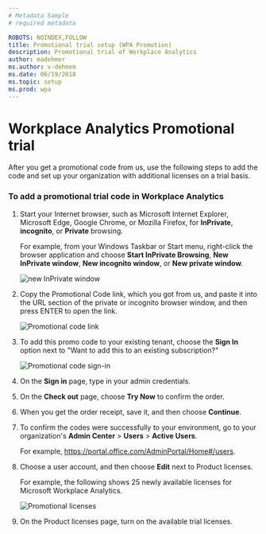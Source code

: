 ```yaml
---
# Metadata Sample
# required metadata

ROBOTS: NOINDEX,FOLLOW
title: Promotional trial setup (WPA Promotion)
description: Promotional trial of Workplace Analytics 
author: madehmer
ms.author: v-dehmem
ms.date: 06/19/2018
ms.topic: setup
ms.prod: wpa
---
```


# Workplace Analytics Promotional trial

After you get a promotional code from us, use the following steps to add the code and set up your organization with additional licenses on a trial basis.

### To add a promotional trial code in Workplace Analytics

1. Start your Internet browser, such as Microsoft Internet Explorer, Microsoft Edge, Google Chrome, or Mozilla Firefox, for **InPrivate**, **incognito**, or **Private** browsing.

   For example, from your Windows Taskbar or Start menu, right-click the browser application and choose **Start InPrivate Browsing**, **New InPrivate window**, **New incognito window**, or **New private window**.
  
   <img src="../../../Images/new-inprivate-window.png" alt="new InPrivate window">  
  
2. Copy the Promotional Code link, which you got from us, and paste it into the URL section of the private or incognito browser window, and then press ENTER to open the link.

   <img src="../../../Images/promo-code.png" alt="Promotional code link">  

3. To add this promo code to your existing tenant, choose the **Sign In** option next to "Want to add this to an existing subscription?"

   <img src="../../../Images/sign-in.png" alt="Promotional code sign-in">  

4. On the **Sign in** page, type in your admin credentials.
5. On the **Check out** page, choose **Try Now** to confirm the order.
6. When you get the order receipt, save it, and then choose **Continue**.
7. To confirm the codes were successfully to your environment, go to your organization's **Admin Center** > **Users** > **Active Users**.

   For example,  https://portal.office.com/AdminPortal/Home#/users.

8. Choose a user account, and then choose **Edit** next to Product licenses.

   For example, the following shows 25 newly available licenses for Microsoft Workplace Analytics.

   <img src="../../../Images/promo-licenses.png" alt="Promotional licenses">  

9. On the Product licenses page, turn on the available trial licenses.
